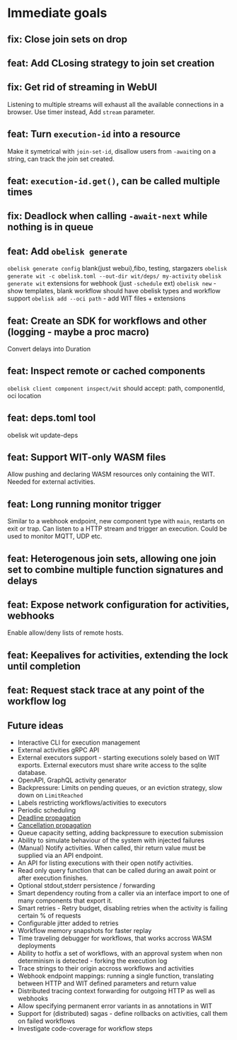 # Immediate goals

## fix: Close join sets on drop

## feat: Add CLosing strategy to join set creation

## fix: Get rid of streaming in WebUI
Listening to multiple streams will exhaust all the available connections in a browser.
Use timer instead, Add `stream` parameter.

## feat: Turn `execution-id` into a resource
Make it symetrical with `join-set-id`, disallow users from `-await`ing on a string,
can track the join set created.
## feat: `execution-id.get()`, can be called multiple times

## fix: Deadlock when calling `-await-next` while nothing is in queue

## feat: Add `obelisk generate`
`obelisk generate config` blank(just webui),fibo, testing, stargazers
`obelisk generate wit -c obelisk.toml --out-dir wit/deps/ my-activity`
`obelisk generate wit` extensions for webhook (just `-schedule` ext)
`obelisk new` - show templates, blank workflow should have obelisk types and workflow support
`obelisk add --oci path` - add WIT files + extensions

## feat: Create an SDK for workflows and other (logging - maybe a proc macro)
Convert delays into Duration

## feat: Inspect remote or cached components
`obelisk client component inspect/wit` should accept: path, componentId, oci location

## feat: deps.toml tool
obelisk wit update-deps

## feat: Support WIT-only WASM files
Allow pushing and declaring WASM resources only containing the WIT.
Needed for external activities.

## feat: Long running monitor trigger
Similar to a webhook endpoint, new component type with `main`, restarts on exit or trap.
Can listen to a HTTP stream and trigger an execution.
Could be used to monitor MQTT, UDP etc.

## feat: Heterogenous join sets, allowing one join set to combine multiple function signatures and delays

## feat: Expose network configuration for activities, webhooks
Enable allow/deny lists of remote hosts.

## feat: Keepalives for activities, extending the lock until completion

## feat: Request stack trace at any point of the workflow log

## Future ideas
* Interactive CLI for execution management
* External activities gRPC API
* External executors support - starting executions solely based on WIT exports. External executors must share write access to the sqlite database.
* OpenAPI, GraphQL activity generator
* Backpressure: Limits on pending queues, or an eviction strategy, slow down on `LimitReached`
* Labels restricting workflows/activities to executors
* Periodic scheduling
* [Deadline propagation](https://sre.google/sre-book/addressing-cascading-failures)
* [Cancellation propagation](https://sre.google/sre-book/addressing-cascading-failures)
* Queue capacity setting, adding backpressure to execution submission
* Ability to simulate behaviour of the system with injected failures
* (Manual) Notify activities. When called, thir return value must be supplied via an API endpoint.
* An API for listing executions with their open notify activities.
* Read only query function that can be called during an await point or after execution finishes.
* Optional stdout,stderr persistence / forwarding
* Smart dependency routing from a caller via an interface import to one of many components that export it.
* Smart retries - Retry budget, disabling retries when the activity is failing certain % of requests
* Configurable jitter added to retries
* Workflow memory snapshots for faster replay
* Time traveling debugger for workflows, that works accross WASM deployments
* Ability to hotfix a set of workflows, with an approval system when non determinism is detected - forking the execution log
* Trace strings to their origin accross workflows and activities
* Webhook endpoint mappings: running a single function, translating between HTTP and WIT defined parameters and return value
* Distributed tracing context forwarding for outgoing HTTP as well as webhooks
* Allow specifying permanent error variants in as annotations in WIT
* Support for (distributed) sagas - define rollbacks on activities, call them on failed workflows
* Investigate code-coverage for workflow steps
